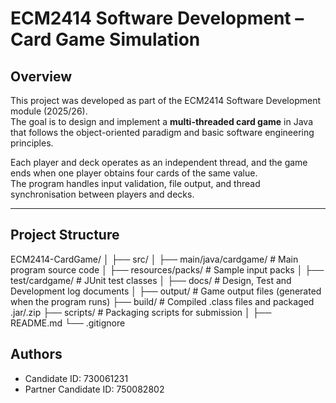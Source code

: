# ECM2414 Software Development – Card Game Simulation

## Overview
This project was developed as part of the ECM2414 Software Development module (2025/26).  
The goal is to design and implement a **multi-threaded card game** in Java that follows the object-oriented paradigm and basic software engineering principles.  

Each player and deck operates as an independent thread, and the game ends when one player obtains four cards of the same value.  
The program handles input validation, file output, and thread synchronisation between players and decks.

---

## Project Structure
ECM2414-CardGame/
│
├── src/
│ ├── main/java/cardgame/ # Main program source code
│ ├── resources/packs/ # Sample input packs
│
├── test/cardgame/ # JUnit test classes
│
├── docs/ # Design, Test and Development log documents
│
├── output/ # Game output files (generated when the program runs)
├── build/ # Compiled .class files and packaged .jar/.zip
├── scripts/ # Packaging scripts for submission
│
├── README.md
└── .gitignore

## Authors
- Candidate ID: 730061231
- Partner Candidate ID: 750082802
